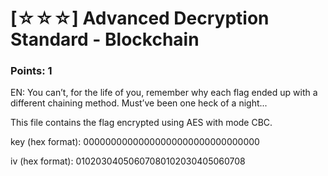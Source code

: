 # [☆☆☆] Advanced Decryption Standard - Blockchain
### Points: 1
EN: You can’t, for the life of you, remember why each flag ended up with a different chaining method. Must’ve been one heck of a night...

This file contains the flag encrypted using AES with mode CBC.

key (hex format): 00000000000000000000000000000000 

iv (hex format): 01020304050607080102030405060708
